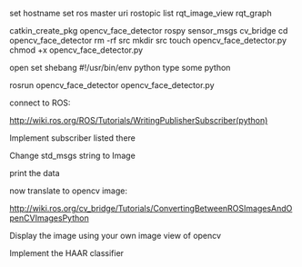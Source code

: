 set hostname
set ros master uri
rostopic list
rqt_image_view
rqt_graph

catkin_create_pkg opencv_face_detector rospy sensor_msgs cv_bridge
cd opencv_face_detector
rm -rf src
mkdir src
touch opencv_face_detector.py
chmod +x opencv_face_detector.py

open 
set shebang #!/usr/bin/env python
type some python

rosrun opencv_face_detector opencv_face_detector.py

connect to ROS:

http://wiki.ros.org/ROS/Tutorials/WritingPublisherSubscriber(python)

Implement subscriber listed there

Change std_msgs string to Image

print the data

now translate to opencv image:

http://wiki.ros.org/cv_bridge/Tutorials/ConvertingBetweenROSImagesAndOpenCVImagesPython

Display the image using your own image view of opencv

Implement the HAAR classifier
